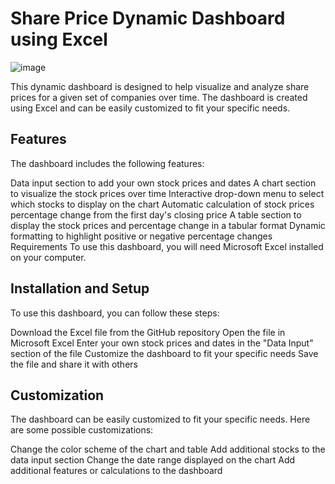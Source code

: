 # Share Price Dynamic Dashboard using Excel

![image](https://user-images.githubusercontent.com/101591950/224706276-68c9c578-6111-4f9c-a2de-a3d24e94776a.png)

This dynamic dashboard is designed to help visualize and analyze share prices for a given set of companies over time. The dashboard is created using Excel and can be easily customized to fit your specific needs.

## Features
The dashboard includes the following features:

Data input section to add your own stock prices and dates
A chart section to visualize the stock prices over time
Interactive drop-down menu to select which stocks to display on the chart
Automatic calculation of stock prices percentage change from the first day's closing price
A table section to display the stock prices and percentage change in a tabular format
Dynamic formatting to highlight positive or negative percentage changes
Requirements
To use this dashboard, you will need Microsoft Excel installed on your computer.

## Installation and Setup
To use this dashboard, you can follow these steps:

Download the Excel file from the GitHub repository
Open the file in Microsoft Excel
Enter your own stock prices and dates in the "Data Input" section of the file
Customize the dashboard to fit your specific needs
Save the file and share it with others
## Customization
The dashboard can be easily customized to fit your specific needs. Here are some possible customizations:

Change the color scheme of the chart and table
Add additional stocks to the data input section
Change the date range displayed on the chart
Add additional features or calculations to the dashboard
